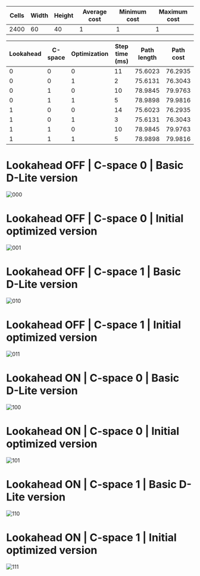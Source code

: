 
| Cells | Width | Height | Average cost | Minimum cost | Maximum cost |
| ----- | ----- | ------ | ------------ | ------------ | ------------ |
| 2400  | 60    | 40     | 1            | 1            | 1            |

| Lookahead | C-space | Optimization | Step time (ms) | Path length | Path cost |
| --------- | ------- | ------------ | -------------- | ----------- | --------- |
| 0         | 0       | 0            | 11             | 75.6023     | 76.2935   |
| 0         | 0       | 1            | 2              | 75.6131     | 76.3043   |
| 0         | 1       | 0            | 10             | 78.9845     | 79.9763   |
| 0         | 1       | 1            | 5              | 78.9898     | 79.9816   |
| 1         | 0       | 0            | 14             | 75.6023     | 76.2935   |
| 1         | 0       | 1            | 3              | 75.6131     | 76.3043   |
| 1         | 1       | 0            | 10             | 78.9845     | 79.9763   |
| 1         | 1       | 1            | 5              | 78.9898     | 79.9816   |

  # Lookahead OFF | C-space 0 | Basic D-Lite version
  ![000](result__l0_c0_opt0.jpg)
  # Lookahead OFF | C-space 0 | Initial optimized version
  ![001](result__l0_c0_opt1.jpg)
  # Lookahead OFF | C-space 1 | Basic D-Lite version
  ![010](result__l0_c1_opt0.jpg)
  # Lookahead OFF | C-space 1 | Initial optimized version
  ![011](result__l0_c1_opt1.jpg)
  # Lookahead ON | C-space 0 | Basic D-Lite version
  ![100](result__l1_c0_opt0.jpg)
  # Lookahead ON | C-space 0 | Initial optimized version
  ![101](result__l1_c0_opt1.jpg)
  # Lookahead ON | C-space 1 | Basic D-Lite version
  ![110](result__l1_c1_opt0.jpg)
  # Lookahead ON | C-space 1 | Initial optimized version
  ![111](result__l1_c1_opt1.jpg)

  
